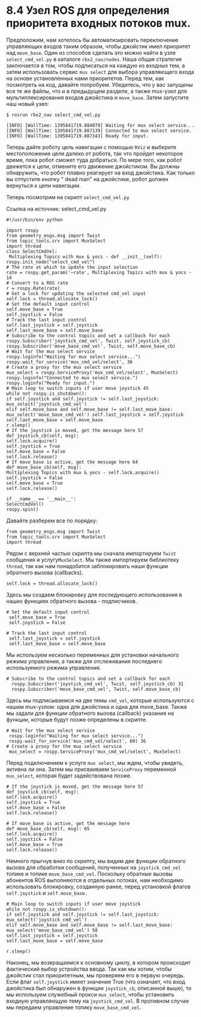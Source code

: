 # 8.4 Узел ROS для определения приоритета входных потоков mux.

Предположим, нам хотелось бы автоматизировать переключение управляющих входов таким образом, чтобы джойстик имел приоритет над `move_base`. Один из способов сделать это можно найти в узле `select_cmd_vel.py` в каталоге `rbx2_nav/nodes`. Наша общая стратегия заключается в том, чтобы подписаться на каждую из входных тем, а затем использовать сервис `mux select` для выбора управляющего входа на основе установленных нами приоритетов. Перед тем, как посмотреть на код, давайте попробуем. Убедитесь, что у вас запущены все те же файлы, что и в предыдущем разделе, а также mux-узел для мультиплексирования входов джойстика и `move_base`. Затем запустите наш новый узел:

```text
$ rosrun rbx2_nav select_cmd_vel.py
```

`[INFO] [WallTime: 1395841719.884079] Waiting for mux select service...  
[INFO] [WallTime: 1395841719.887139] Connected to mux select service.  
[INFO] [WallTime: 1395841719.887343] Ready for input.`

Теперь дайте роботу цель навигации с помощью `RViz` и выберите местоположение цели далеко от робота, так что пройдет некоторое время, пока робот сможет туда добраться. По мере того, как робот движется к цели, отмените его движение джойстиком. Вы должны обнаружить, что робот плавно реагирует на вход джойстика. Как только вы отпустите кнопку " dead man" на джойстике, робот должен вернуться к цели навигации.

 Теперь посмотрим на скрипт `select_cmd_vel.py`

Ссылка на источник: select\_cmd\_vel.py

```text
#!/usr/bin/env python

import rospy
from geometry_msgs.msg import Twist
from topic_tools.srv import MuxSelect
import thread
class SelectCmdVel:
 Multiplexing Topics with mux & yocs - def __init__(self):
rospy.init_node("select_cmd_vel")
# The rate at which to update the input selection
rate = rospy.get_param('~rate', Multiplexing Topics with mux & yocs - 14
# Convert to a ROS rate
r = rospy.Rate(rate)
# Get a lock for updating the selected cmd_vel input
self.lock = thread.allocate_lock()
# Set the default input control
self.move_base = True
self.joystick = False
# Track the last input control
self.last_joystick = self.joystick
self.last_move_base = self.move_base
# Subscribe to the control topics and set a callback for each
rospy.Subscriber('joystick_cmd_vel', Twist, self.joystick_cb)
rospy.Subscriber('move_base_cmd_vel', Twist, self.move_base_cb)
# Wait for the mux select service
rospy.loginfo("Waiting for mux select service...")
rospy.wait_for_service('mux_cmd_vel/select', 36
# Create a proxy for the mux select service
mux_select = rospy.ServiceProxy('mux_cmd_vel/select', MuxSelect)
rospy.loginfo("Connected to mux select service.")
rospy.loginfo("Ready for input.")
# Main loop to switch inputs if user move joystick 45
while not rospy.is_shutdown():
if self.joystick and self.joystick != self.last_joystick:
mux_select('joystick_cmd_vel')
elif self.move_base and self.move_base != self.last_move_base:
mux_select('move_base_cmd_vel') self.last_joystick = self.joystick
self.last_move_base = self.move_base
r.sleep()
# If the joystick is moved, get the message here 57
def joystick_cb(self, msg):
self.lock.acquire()
self.joystick = True
self.move_base = False
self.lock.release()
# If move_base is active, get the message here 64
def move_base_cb(self, msg):
Multiplexing Topics with mux & yocs - self.lock.acquire()
self.joystick = False
self.move_base = True 
self.lock.release()

if __name__ == '__main__':
SelectCmdVel()
rospy.spin()
```

Давайте разберем все по порядку:

```text
from geometry_msgs.msg import Twist
from topic_tools.srv import MuxSelect
import thread
```

Рядом с верхней частью скрипта мы сначала импортируем `Twist`  сообщения и услугу`MuxSelect`. Мы также импортируем библиотеку `thread`, так как нам понадобится заблокировать наши функции обратного вызова  \(callbacks\).

```text
self.lock = thread.allocate_lock()
```

Здесь мы создаем блокировку для последующего использования в наших функциях обратного вызова - подписчиков.

```text
# Set the default input control
 self.move_base = True
 self.joystick = False

# Track the last input control
 self.last_joystick = self.joystick
 self.last_move_base = self.move_base
```

Мы используем несколько переменных для установки начального режима управления, а также для отслеживания последнего используемого режима управления.

```text
# Subscribe to the control topics and set a callback for each
  rospy.Subscriber('joystick_cmd_vel', Twist, self.joystick_cb) 31
  rospy.Subscriber('move_base_cmd_vel', Twist, self.move_base_cb)
```

Здесь мы подписываемся на две темы `cmd_vel`, которые используются с нашим mux-узлом: одна для джойстика и одна для move\_base. Также мы задали для функции обратного вызова \(callback\) указание на функции, которые будут позже определены в скрипте.

```text
# Wait for the mux select service
 rospy.loginfo("Waiting for mux select service...")
 rospy.wait_for_service('mux_cmd_vel/select', 60) 36
# Create a proxy for the mux select service
 mux_select = rospy.ServiceProxy('mux_cmd_vel/select', MuxSelect)
```

Перед подключением к услуге `mux select`, мы ждем, чтобы увидеть, активна ли она. Затем мы присваиваем `ServiceProxy` переменной `mux_select`, которая будет задействована позже.

```text
# If the joystick is moved, get the message here 57
def joystick_cb(self, msg):
self.lock.acquire()
self.joystick = True
self.move_base = False
self.lock.release()

# If move_base is active, get the message here
def move_base_cb(self, msg): 65
self.lock.acquire()
self.joystick = False
self.move_base = True
self.lock.release()
```

Немного прыгнув вниз по скрипту, мы видим две функции обратного вызова для обработки сообщений, полученных на `joystick_cmd_vel` топике и топике `move_base_cmd_vel`. Поскольку обратные вызовы абонентов ROS выполняются в отдельных потоках, нам необходимо использовать блокировку, созданную ранее, перед установкой флагов `self.joystick` и `self.move_base.`

```text
# Main loop to switch inputs if user move joystick
while not rospy.is_shutdown():
if self.joystick and self.joystick != self.last_joystick:
mux_select('joystick_cmd_vel')
elif self.move_base and self.move_base != self.last_move_base:
mux_select('move_base_cmd_vel') 50
self.last_joystick = self.joystick
self.last_move_base = self.move_base

r.sleep()
```

Наконец, мы возвращаемся к основному циклу, в котором происходит фактический выбор устройства ввода. Так как мы хотим, чтобы джойстик стал приоритетным, мы проверяем его в первую очередь. Если флаг `self.joystick` имеет значение True \(что означает, что вход джойстика был обнаружен в функции `joystick_cb`, описанной выше\), то мы используем служебный прокси `mux_select`, чтобы установить входную управляющую тему на `joystick_cmd_vel`. В противном случае мы передаем управление топику `move_base_cmd_vel`.

